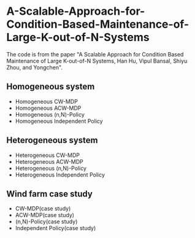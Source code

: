 # A-Scalable-Approach-for-Condition-Based-Maintenance-of-Large-K-out-of-N-Systems

The code is from the paper "A Scalable Approach for Condition Based Maintenance of Large K-out-of-N Systems, Han Hu, Vipul Bansal, Shiyu Zhou, and Yongchen".

## Homogeneous system
* Homogeneous CW-MDP
* Homogeneous ACW-MDP
* Homogeneous (n,N)-Policy
* Homogeneous Independent Policy

## Heterogeneous system
* Heterogeneous CW-MDP
* Heterogeneous ACW-MDP
* Heterogeneous (n,N)-Policy
* Heterogeneous Independent Policy

## Wind farm case study
* CW-MDP(case study)
* ACW-MDP(case study)
* (n,N)-Policy(case study)
* Independent Policy(case study)
